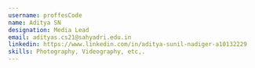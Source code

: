 ```yaml
---
username: proffesCode
name: Aditya SN
designation: Media Lead
email: adityas.cs21@sahyadri.edu.in
linkedin: https://www.linkedin.com/in/aditya-sunil-nadiger-a10132229
skills: Photography, Videography, etc,.
---
```

